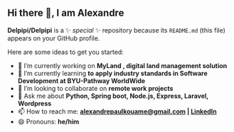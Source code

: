 ## Hi there 👋, I am Alexandre

**Delpipi/Delpipi** is a ✨ _special_ ✨ repository because its `README.md` (this file) appears on your GitHub profile.

Here are some ideas to get you started:

- 🔭 I’m currently working on **MyLand , digital land management solution**
- 🌱 I’m currently learning **to apply industry standards in Software Development at BYU-Pathway WorldWide**
- 👯 I’m looking to collaborate on **remote work projects**
- 💬 Ask me about **Python, Spring boot, Node.js, Express, Laravel, Wordpress**
- 📫 How to reach me: **alexandrepaulkouame@gmail.com | [LinkedIn](https://linkedin.com/in/alexandre-paul-kouame-b700a810b)**
- 😄 Pronouns: **he/him**
